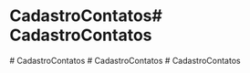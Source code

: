 # CadastroContatos#   C a d a s t r o C o n t a t o s  
 #   C a d a s t r o C o n t a t o s  
 #   C a d a s t r o C o n t a t o s  
 #   C a d a s t r o C o n t a t o s  
 